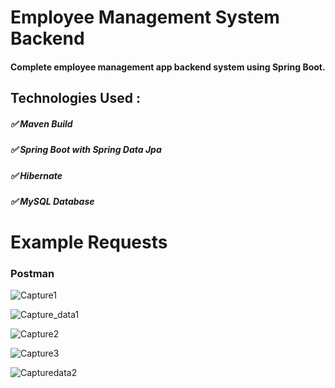 <h1>Employee Management System Backend</h1>

<h4>Complete employee management app backend system using Spring Boot.</h4>
<h2> Technologies Used : </h2>
<h5>✅ Maven Build</h5> 
<h5>✅ Spring Boot with Spring Data Jpa</h5>
<h5>✅ Hibernate</h5> 
<h5>✅ MySQL Database</h5> 


<h1> Example Requests </h1>

<h3>Postman</h3>

![Capture1](https://user-images.githubusercontent.com/82464964/133097765-f46f4421-e5ac-4c48-8cf9-da289d0b8a4d.PNG)

![Capture_data1](https://user-images.githubusercontent.com/82464964/133100229-7642957f-65c9-4867-84dd-af513f343174.PNG)

![Capture2](https://user-images.githubusercontent.com/82464964/133100664-88afbb60-fc99-4e57-8f66-960550abcfb2.PNG)

![Capture3](https://user-images.githubusercontent.com/82464964/133100695-407bb3da-cf6d-4c38-bb22-1e8f3bbfba41.PNG)

![Capturedata2](https://user-images.githubusercontent.com/82464964/133100742-eeff7ae7-281e-47dc-8a55-67729987dccb.PNG)


